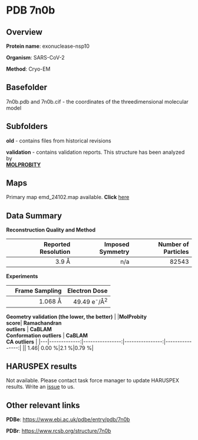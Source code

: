 # PDB 7n0b

## Overview

**Protein name**: exonuclease-nsp10

**Organism**: SARS-CoV-2

**Method**: Cryo-EM



## Basefolder

7n0b.pdb and 7n0b.cif - the coordinates of the threedimensional molecular model

## Subfolders



**old** - contains files from historical revisions

**validation** - contains validation reports. This structure has been analyzed by <br>  [**MOLPROBITY**](https://github.com/thorn-lab/coronavirus_structural_task_force/tree/master/pdb/exonuclease-nsp10/SARS-CoV-2/7n0b/validation/molprobity)    



## Maps

Primary map emd_24102.map available. **Click** [here](http://ftp.wwpdb.org/pub/emdb/structures/EMD-24102/map/) 

## Data Summary
**Reconstruction Quality and Method**

|   | Reported Resolution | Imposed Symmetry | Number of Particles |
|---|-------------:|----------------:|--------------:|
|   |3.9 Å|n/a|82543|

**Experiments**

|   | Frame Sampling | Electron Dose |
|---|-------------:|----------------:|
|   |1.068 Å|49.49 e<sup>-</sup>/Å<sup>2</sup>|

**Geometry validation (the lower, the better)**
|   |**MolProbity<br>score**| **Ramachandran<br>outliers** | **CaBLAM<br>Conformation outliers** | **CaBLAM<br>CA outliers** |
|---|-------------:|----------------:|----------------:|----------------:|
||  1.46|  0.00 %|2.1 %|0.79 %|

## HARUSPEX results

Not available. Please contact task force manager to update HARUSPEX results. Write an [issue](https://github.com/thorn-lab/coronavirus_structural_task_force/issues) to us.

## Other relevant links 
**PDBe**:  https://www.ebi.ac.uk/pdbe/entry/pdb/7n0b
 
**PDBr**: https://www.rcsb.org/structure/7n0b 
